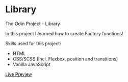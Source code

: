 # Library

The Odin Project - Library

In this project I learned how to create Factory functions!

Skills used for this project:

- HTML<br>
- CSS/SCSS (Incl. Flexbox, position and transitions)<br>
- Vanilla JavaScript <br>

<a href="https://rickylobo626.github.io/library">Live Preview</a>
